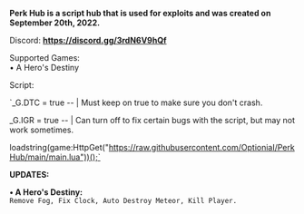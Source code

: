 **Perk Hub is a script hub that is used for exploits and was created on September 20th, 2022.**

Discord: **https://discord.gg/3rdN6V9hQf**

Supported Games:                                                                                                                                            
•  A Hero's Destiny

Script:

`_G.DTC = true -- | Must keep on true to make sure you don't crash.

_G.IGR = true -- | Can turn off to fix certain bugs with the script, but may not work sometimes.

loadstring(game:HttpGet("https://raw.githubusercontent.com/OptioniaI/PerkHub/main/main.lua"))();`



**UPDATES:**

**• A Hero's Destiny:**                                                                                                                                
`Remove Fog, Fix Clock, Auto Destroy Meteor, Kill Player.`
